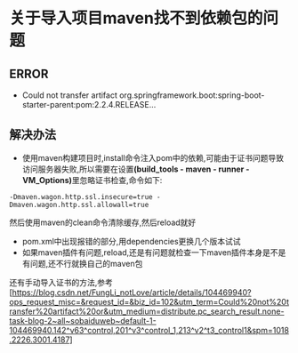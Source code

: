 # 关于导入项目maven找不到依赖包的问题

## ERROR
- Could not transfer artifact org.springframework.boot:spring-boot-starter-parent:pom:2.2.4.RELEASE...

## 解决办法
- 使用maven构建项目时,install命令注入pom中的依赖,可能由于证书问题导致访问服务器失败,所以需要在设置<b>(build_tools - maven - runner - VM_Options)</b>里忽略证书检查,命令如下:
```
-Dmaven.wagon.http.ssl.insecure=true -Dmaven.wagon.http.ssl.allowall=true
```
然后使用maven的clean命令清除缓存,然后reload就好
- pom.xml中出现报错的部分,用dependencies更换几个版本试试
- 如果maven插件有问题,reload,还是有问题就检查一下maven插件本身是不是有问题,还不行就换自己的maven包

还有手动导入证书的方法,参考[https://blog.csdn.net/FungLi_notLove/article/details/104469940?ops_request_misc=&request_id=&biz_id=102&utm_term=Could%20not%20transfer%20artifact%20or&utm_medium=distribute.pc_search_result.none-task-blog-2~all~sobaiduweb~default-1-104469940.142^v63^control,201^v3^control_1,213^v2^t3_control1&spm=1018.2226.3001.4187]
